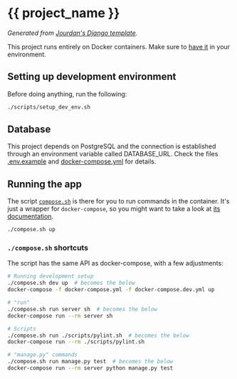 # {{ project_name }}

_Generated from [Jourdan's Django template][template-link]._

This project runs entirely on Docker containers. Make sure to [have it][docker-download] in your environment.

## Setting up development environment

Before doing anything, run the following:

```bash
./scripts/setup_dev_env.sh
```

## Database

This project depends on PostgreSQL and the connection is established through an environment variable called
DATABASE_URL. Check the files [.env.example](.env.example) and [docker-compose.yml](docker-compose.yml) for details.

## Running the app

The script [`compose.sh`](compose.sh) is there for you to run commands in the container. It's just a wrapper for
 `docker-compose`, so you might want to take a look at [its documentation][docker-compose-docs].

```bash
./compose.sh up
```

### `./compose.sh` shortcuts

The script has the same API as docker-compose, with a few adjustments:

```bash
# Running development setup
./compose.sh dev up  # becomes the below
docker-compose -f docker-compose.yml -f docker-compose.dev.yml up

# "run"
./compose.sh run server sh  # becomes the below
docker-compose run --rm server sh

# Scripts
./compose.sh run ./scripts/pylint.sh  # becomes the below
docker-compose run --rm ./scripts/pylint.sh

# "manage.py" commands
./compose.sh run manage.py test  # becomes the below
docker-compose run --rm server python manage.py test
```

[template-link]: https://github.com/jourdanrodrigues/django-template
[docker-download]: https://www.docker.com/community-edition#/download
[docker-compose-docs]: https://docs.docker.com/compose/reference/
